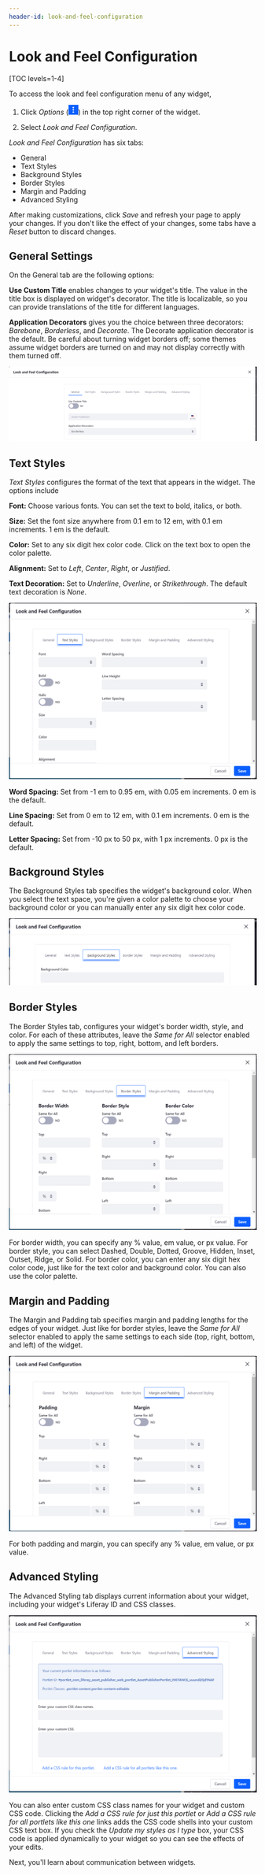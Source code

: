 ```yaml
---
header-id: look-and-feel-configuration
---
```


# Look and Feel Configuration

[TOC levels=1-4]

To access the look and feel configuration menu of any widget,

1.  Click *Options* (![Options](../../../../images/icon-app-options.png)) in the top
    right corner of the widget.

2.  Select *Look and Feel Configuration*.

*Look and Feel Configuration* has six tabs: 

- General
- Text Styles
- Background Styles
- Border Styles
- Margin and Padding
- Advanced Styling

After making customizations, click *Save* and refresh your page to apply your
changes. If you don't like the effect of your changes, some tabs have a *Reset*
button to discard changes.

## General Settings

On the General tab are the following options:

**Use Custom Title** enables changes to your widget's title. The value in the
title box is displayed on widget's decorator. The title is localizable, so you
can provide translations of the title for different languages.

**Application Decorators** gives you the choice between three decorators: 
*Barebone*, *Borderless*, and *Decorate*. The Decorate application decorator is
the default. Be careful about turning widget borders off; some themes assume
widget borders are turned on and may not display correctly with them turned
off.

![Figure 1: The General tab of the Look and Feel Configuration menu allows you to define a custom widget title, link widget URLs to a specific page, and select the widget contrast option using decorators.](../../../../images/look-and-feel-portlet-configuration-menu.png)

## Text Styles

*Text Styles* configures the format of the text that appears in the widget. The
options include

**Font:** Choose various fonts. You can set the text to bold, italics, or both.

**Size:** Set the font size anywhere from 0.1 em to 12 em, with 0.1 em
increments. 1 em is the default.

**Color:** Set to any six digit hex color code. Click on the text box to open
the color palette.

**Alignment:** Set to *Left*, *Center*, *Right*, or *Justified*. 

**Text Decoration:** Set to *Underline*, *Overline*, or *Strikethrough*. The
default text decoration is *None*.

![Figure 2: The Text Styles tab lets you configure the format of the text that appears in the widget.](../../../../images/look-and-feel-text-styles.png)

**Word Spacing:** Set from -1 em to 0.95 em, with 0.05 em increments. 0 em is
the default.

**Line Spacing:** Set from 0 em to 12 em, with 0.1 em increments. 0 em is the
default. 

**Letter Spacing:** Set from -10 px to 50 px, with 1 px increments. 0 px is the
default.

## Background Styles

The Background Styles tab specifies the widget's background color. When you
select the text space, you're given a color palette to choose your background
color or you can manually enter any six digit hex color code.

![Figure 3: The Background Styles tab lets you specify the widget's background color.](../../../../images/look-and-feel-background-styles.png)

## Border Styles

The Border Styles tab, configures your widget's border width, style, and color.
For each of these attributes, leave the *Same for All* selector enabled to apply
the same settings to top, right, bottom, and left borders.

![Figure 4: The Border Styles tab lets you specify a border width, style, and color for each side of the widget.](../../../../images/look-and-feel-border-styles.png)

For border width, you can specify any % value, em value, or px value. For
border style, you can select Dashed, Double, Dotted, Groove, Hidden, Inset,
Outset, Ridge, or Solid. For border color, you can enter any six digit hex
color code, just like for the text color and background color. You can also use
the color palette.

## Margin and Padding

The Margin and Padding tab specifies margin and padding lengths for the edges of
your widget. Just like for border styles, leave the *Same for All* selector
enabled to apply the same settings to each side (top, right, bottom, and left)
of the widget.

![Figure 5: The Margin and Padding tab allows you to specify margin and padding lengths for the sides of your widget.](../../../../images/look-and-feel-margin-and-padding.png)

For both padding and margin, you can specify any % value, em value, or px
value.

## Advanced Styling

The Advanced Styling tab displays current information about your widget, 
including your widget's Liferay ID and CSS classes.

![Figure 6: The Advanced Styling tab displays your widget's Liferay ID and allows you to enter CSS code to customize the look and feel of your widget.](../../../../images/look-and-feel-advanced-styling.png)

You can also enter custom CSS class names for your widget and custom CSS code.
Clicking the *Add a CSS rule for just this portlet* or *Add a CSS rule for all
portlets like this one* links adds the CSS code shells into your custom CSS text
box. If you check the *Update my styles as I type* box, your CSS code is applied
dynamically to your widget so you can see the effects of your edits.

Next, you'll learn about communication between widgets.
